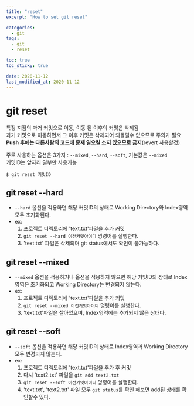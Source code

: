 ```yaml
---
title: "reset"
excerpt: "How to set git reset"

categories:
  - git
tags:
  - git
  - reset

toc: true
toc_sticky: true

date: 2020-11-12
last_modified_at: 2020-11-12
---
```


# git reset 
특정 지점의 과거 커밋으로 이동, 이동 된 이후의 커밋은 삭제됨  
과거 커밋으로 이동하면서 그 이후 커밋은 삭제되어 되돌릴수 없으므로 주의가 필요  
**Push 후에는 다른사람의 코드에 문제 일으킬 소지 있으므로 금지**(revert 사용할것)  


주로 사용하는 옵션은 3가지 : `--mixed`, `--hard`, `--soft`, 기본값은 `--mixed`  
 커밋ID는 앞자리 일부만 사용가능
```
$ git reset 커밋ID
```

## git reset --hard

- `--hard` 옵션을 적용하면 해당 커밋ID의 상태로 Working Directory와 Index영역 모두 초기화된다.
- ex:
  1. 프로젝트 디렉토리에 'text.txt'파일을 추가 커밋
  2. `git reset --hard 이전커밋아이디` 명령어를 실행한다.
  3. 'text.txt' 파일은 삭제되며 git status에서도 확인이 불가능하다.


## git reset --mixed

- `--mixed` 옵션을 적용하거나 옵션을 적용하지 않으면 해당 커밋ID의 상태로 Index영역은 초기화되고 Working Directory는 변경되지 않는다.
- ex:
  1. 프로젝트 디렉토리에 'text.txt'파일을 추가 커밋
  2. `git reset --mixed 이전커밋아이디` 명령어를 실행한다.
  3. 'text.txt'파일은 살아있으며, Index영역에는 추가되지 않은 상태다.


##  git reset --soft

- `--soft` 옵션을 적용하면 해당 커밋ID의 상태로 Index영역과 Working Directory 모두 변경되지 않는다.
- ex:
  1. 프로젝트 디렉토리에 'text.txt'파일을 추가 후 커밋
  2. 다시 'text2.txt' 파일을 `git add text2.txt`
  3. `git reset --soft 이전커밋아이디` 명령어를 실행한다.
  4. 'text.txt', 'text2.txt' 파일 모두 `git status`를 확인 해보면 add된 상태를 확인할수 있다.



